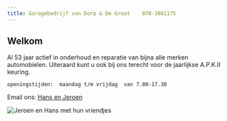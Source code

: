 ```yaml
---
title: Garagebedrijf van Dorp & De Groot    070-3861175
---
```

## Welkom

Al 53 jaar actief in onderhoud en reparatie van bijna alle merken automobielen.
Uiteraard kunt u ook bij ons terecht voor de jaarlijkse A.P.K.II keuring.


```
openingstijden:  maandag t/m vrijdag  van 7.00-17.30
```

Email ons: [Hans en Jeroen](INFO@GARAGEVANDORP.NL)

![Jeroen en Hans met hun vriendjes](./images/dafenford.jpg "Daf en Ford")